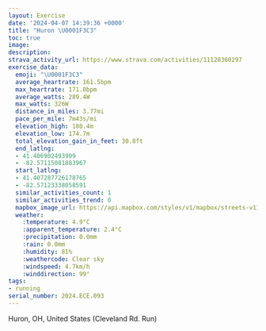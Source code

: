 ```yaml
---
layout: Exercise
date: '2024-04-07 14:39:36 +0000'
title: "Huron \U0001F3C3"
toc: true
image:
description:
strava_activity_url: https://www.strava.com/activities/11128360297
exercise_data:
  emoji: "\U0001F3C3"
  average_heartrate: 161.5bpm
  max_heartrate: 171.0bpm
  average_watts: 289.4W
  max_watts: 326W
  distance_in_miles: 3.77mi
  pace_per_mile: 7m43s/mi
  elevation_high: 180.4m
  elevation_low: 174.7m
  total_elevation_gain_in_feet: 30.8ft
  end_latlng:
  - 41.406902493909
  - -82.57115081883967
  start_latlng:
  - 41.407287726178765
  - -82.57123338058591
  similar_activities_count: 1
  similar_activities_trend: 0
  mapbox_image_url: https://api.mapbox.com/styles/v1/mapbox/streets-v11/static/path-5+787af2-1.0(wcv%7BFd%60~vNpYm%5BnAmAh%40s%40t%40m%40jCuCnYmi%40J_%40IU%3FEV_%40nAcC%60BuCd%40cAb%40w%40BSOu%40%40SPWd%40QFIBIGoBYGKI_CgC%7D%40g%40SSg%40a%40I%3FC%40GPWIyAyAi%40a%40uB_Cm%40e%40m%40u%40c%40q%40a%40y%40eEiGmBqBkByBw%40u%40uAiAu%40w%40e%40a%40_%40Yo%40YDBF%40OKl%40Z%7CCtCx%40p%40b%40XXXv%40%7C%40%7C%40%7C%40v%40dA%7C%40fAxElHb%40p%40~%40hAJNHb%40v%40%60ABJAFU%60%40Id%40GT%5Dj%40W%5Ca%40n%40gAlBCTBn%40Cd%40Kd%40Wn%40Ij%40%3FVD%5CDN%60%40j%40Pf%40%60BhB%3FHEPFBV%3FNJtCfDf%40b%40V%60%40%40LEL%5Bf%40gCrEwB%7CDg%40fAa%40r%40IHkC%60Ao%40dDOfBcE%7CHiAdBiQrRgBpBsBvBaBlB%7BEbF),pin-s-s+e5b22e(-82.57043,41.4062),pin-s-f+89ae00(-82.57017000000008,41.406099999999995)/auto/800x800?access_token=pk.eyJ1Ijoiam9zaGJlY2ttYW4iLCJhIjoiY205eWR2aDd1MWZ6djJrbXc4a3M0bWZleiJ9.XiG9OWkNcZk2QzjJbxLB4A
  weather:
    :temperature: 4.9°C
    :apparent_temperature: 2.4°C
    :precipitation: 0.0mm
    :rain: 0.0mm
    :humidity: 81%
    :weathercode: Clear sky
    :windspeed: 4.7km/h
    :winddirection: 99°
tags:
- running
serial_number: 2024.ECE.093
---
```

Huron, OH, United States (Cleveland Rd. Run)
